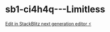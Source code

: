 # sb1-ci4h4q---Limitless

[Edit in StackBlitz next generation editor ⚡️](https://stackblitz.com/~/github.com/Fei-FX/sb1-ci4h4q---Limitless)